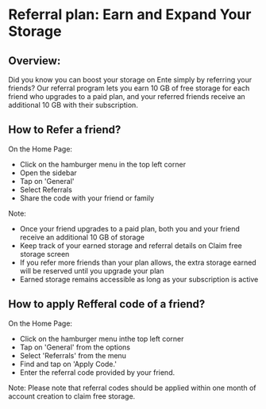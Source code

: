 # Referral plan: Earn and Expand Your Storage

## Overview: 
Did you know you can boost your storage on Ente simply by referring your friends? Our referral program lets you earn 10 GB of free storage for each friend who upgrades to a paid plan, and your referred friends receive an additional 10 GB with their subscription.

## How to Refer a friend? 
 On the Home Page:
- Click on the hamburger menu in the top left corner
- Open the sidebar
- Tap on 'General'
- Select Referrals
- Share the code with your friend or family

 Note:
- Once your friend upgrades to a paid plan, both you and your friend receive an additional 10 GB of storage
- Keep track of your earned storage and referral details on Claim free storage screen
- If you refer more friends than your plan allows, the extra storage earned will be reserved until you upgrade your plan
- Earned storage remains accessible as long as your subscription is active
  
## How to apply Refferal code of a friend?
 On the Home Page:
- Click on the hamburger menu inthe top left corner
- Tap on 'General' from the options
- Select 'Referrals' from the menu
- Find and tap on 'Apply Code.'
- Enter the referral code provided by your friend.

Note: Please note that referral codes should be applied within one month of account creation to claim free storage.
